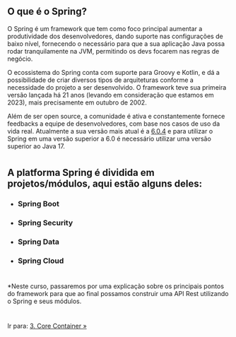 ## O que é o Spring?

O Spring é um framework que tem como foco principal aumentar a produtividade dos desenvolvedores, dando suporte nas configurações de baixo nível, fornecendo o necessário para que a sua aplicação Java possa rodar tranquilamente na JVM, permitindo os devs focarem nas regras de negócio. 

O ecossistema do Spring conta com suporte para Groovy e Kotlin, e dá a possibilidade de criar diversos tipos de arquiteturas conforme a necessidade do projeto a ser desenvolvido. O framework teve sua primeira versão lançada há 21 anos (levando em consideração que estamos em 2023), mais precisamente em outubro de 2002.

Além de ser open source, a comunidade é ativa e constantemente fornece feedbacks a equipe de desenvolvedores, com base nos casos de uso da vida real. Atualmente a sua versão mais atual é a [6.0.4](https://docs.spring.io/spring-framework/docs/current/reference/html/) e para utilizar o Spring em uma versão superior a 6.0 é necessário utilizar uma versão superior ao Java 17.

#
## A platforma Spring é dividida em projetos/módulos, aqui estão alguns deles:


- ### Spring Boot
- ### Spring Security
- ### Spring Data
- ### Spring Cloud
        
#
*Neste curso, passaremos por uma explicação sobre os principais pontos do framework para que ao final possamos construir uma API Rest utilizando o Spring e seus módulos.

#

Ir para: [3. Core Container »](/content/EcossistemaSpring/2-Spring/CoreContainer/CoreContainer.md)
